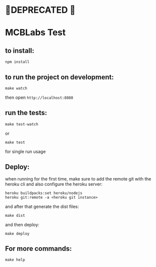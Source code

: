 # 🚨DEPRECATED 🚨

# MCBLabs Test

## to install:

```
npm install
```

## to run the project on development:

```
make watch
```
then open `http://localhost:8080`

## run the tests:

```
make test-watch
```
or

```
make test
```
for single run usage

## Deploy:
when running for the first time, make sure to add the remote git with the heroku cli and also configure the heroku server:

```
heroku buildpacks:set heroku/nodejs
heroku git:remote -a <heroku git instance>
```
and after that generate the dist files:

```
make dist
```
and then deploy:

```
make deploy
```

## For more commands:

```
make help
```
